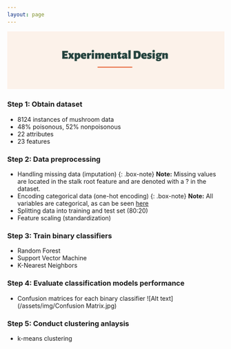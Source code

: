 ```yaml
---
layout: page
---
```

![alt-text-1](/assets/img/ExperimentalDesign.png "title") 

### Step 1: Obtain dataset
- 8124 instances of mushroom data
- 48% poisonous, 52% nonpoisonous
- 22 attributes
- 23 features 

### Step 2: Data preprocessing

- Handling missing data (imputation) 
{: .box-note}
**Note:** Missing values are located in the stalk root feature and are denoted with a ? in the dataset.
- Encoding categorical data (one-hot encoding)
{: .box-note}
**Note:** All variables are categorical, as can be seen [here](https://sonikarichamodur.github.io/2021-10-14-obtaining_the_dataset/)
- Splitting data into training and test set (80:20)
- Feature scaling (standardization)

### Step 3: Train binary classifiers

- Random Forest
- Support Vector Machine
- K-Nearest Neighbors

### Step 4: Evaluate classification models performance

- Confusion matrices for each binary classifier
![Alt text](/assets/img/Confusion Matrix.jpg)

### Step 5: Conduct clustering anlaysis

- k-means clustering

